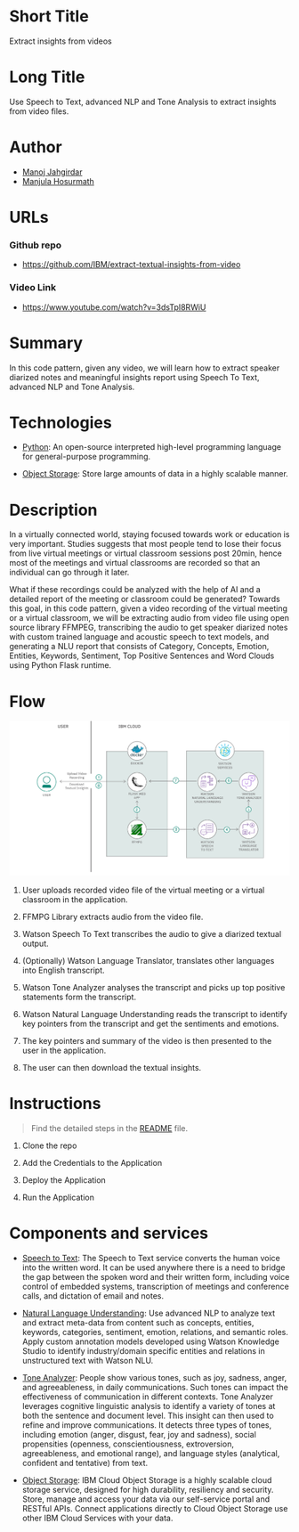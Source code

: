 # Short Title

Extract insights from videos

# Long Title

Use Speech to Text, advanced NLP and Tone Analysis to extract insights from video files.

# Author
* [Manoj Jahgirdar](https://www.linkedin.com/in/manoj-jahgirdar-6b5b33142/)
* [Manjula Hosurmath](https://www.linkedin.com/in/manjula-g-hosurmath-0b47031)

# URLs

### Github repo

* https://github.com/IBM/extract-textual-insights-from-video


### Video Link
* https://www.youtube.com/watch?v=3dsTpI8RWiU

# Summary

In this code pattern, given any video, we will learn how to extract speaker diarized notes and meaningful insights report using Speech To Text, advanced NLP and Tone Analysis.

# Technologies

* [Python](https://developer.ibm.com/technologies/python): An open-source interpreted high-level programming language for general-purpose programming.

* [Object Storage](https://developer.ibm.com/technologies/object-storage): Store large amounts of data in a highly scalable manner.

# Description

In a virtually connected world, staying focused towards work or education is very important. Studies suggests that most people tend to lose their focus from live virtual meetings or virtual classroom sessions post 20min, hence most of the meetings and virtual classrooms are recorded so that an individual can go through it later.

What if these recordings could be analyzed with the help of AI and a detailed report of the meeting or classroom could be generated? Towards this goal, in this code pattern, given a video recording of the virtual meeting or a virtual classroom, we will be extracting audio from video file using open source library FFMPEG, transcribing the audio to get speaker diarized notes with custom trained language and acoustic speech to text models, and generating a NLU report that consists of Category, Concepts, Emotion, Entities, Keywords, Sentiment, Top Positive Sentences and Word Clouds using Python Flask runtime.

# Flow

<!--add an image in this path-->
![architecture](doc/source/images/architecture.png)

1. User uploads recorded video file of the virtual meeting or a virtual classroom in the application.

2. FFMPG Library extracts audio from the video file.

3. Watson Speech To Text transcribes the audio to give a diarized textual output.

4. (Optionally) Watson Language Translator, translates other languages into English transcript.

5. Watson Tone Analyzer analyses the transcript and picks up top positive statements form the transcript.

6. Watson Natural Language Understanding reads the transcript to identify key pointers from the transcript and get the sentiments and emotions.

7. The key pointers and summary of the video is then presented to the user in the application.

8. The user can then download the textual insights.

# Instructions

> Find the detailed steps in the [README](https://github.com/IBM/extract-textual-insights-from-video/blob/master/README.md) file.


1. Clone the repo

2. Add the Credentials to the Application

3. Deploy the Application

4. Run the Application

# Components and services

* [Speech to Text](https://cloud.ibm.com/catalog/services/speech-to-text): The Speech to Text service converts the human voice into the written word. It can be used anywhere there is a need to bridge the gap between the spoken word and their written form, including voice control of embedded systems, transcription of meetings and conference calls, and dictation of email and notes.

* [Natural Language Understanding](https://cloud.ibm.com/catalog/services/natural-language-understanding): Use advanced NLP to analyze text and extract meta-data from content such as concepts, entities, keywords, categories, sentiment, emotion, relations, and semantic roles. Apply custom annotation models developed using Watson Knowledge Studio to identify industry/domain specific entities and relations in unstructured text with Watson NLU.

* [Tone Analyzer](https://cloud.ibm.com/catalog/services/tone-analyzer): People show various tones, such as joy, sadness, anger, and agreeableness, in daily communications. Such tones can impact the effectiveness of communication in different contexts. Tone Analyzer leverages cognitive linguistic analysis to identify a variety of tones at both the sentence and document level. This insight can then used to refine and improve communications. It detects three types of tones, including emotion (anger, disgust, fear, joy and sadness), social propensities (openness, conscientiousness, extroversion, agreeableness, and emotional range), and language styles (analytical, confident and tentative) from text.

* [Object Storage](https://cloud.ibm.com/catalog/services/cloud-object-storage): IBM Cloud Object Storage is a highly scalable cloud storage service, designed for high durability, resiliency and security. Store, manage and access your data via our self-service portal and RESTful APIs. Connect applications directly to Cloud Object Storage use other IBM Cloud Services with your data.
